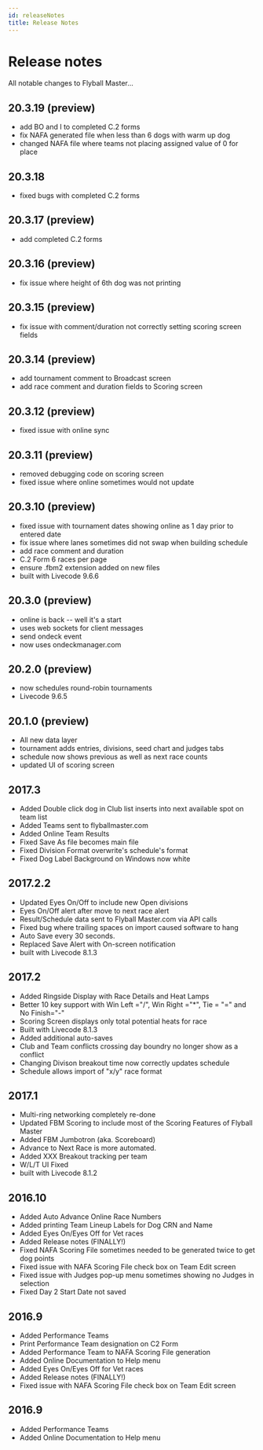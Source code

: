 ```yaml
---
id: releaseNotes
title: Release Notes
---
```


# Release notes

All notable changes to Flyball Master...

## 20.3.19 (preview)

* add BO and I to completed C.2 forms
* fix NAFA generated file when less than 6 dogs with warm up dog
* changed NAFA file where teams not placing assigned value of 0 for place

## 20.3.18

* fixed bugs with completed C.2 forms

## 20.3.17 (preview)

* add completed C.2 forms

## 20.3.16 (preview)

* fix issue where height of 6th dog was not printing

## 20.3.15 (preview)

* fix issue with comment/duration not correctly setting scoring screen fields

## 20.3.14 (preview)

* add tournament comment to Broadcast screen
* add race comment and duration fields to Scoring screen

## 20.3.12 (preview)

* fixed issue with online sync

## 20.3.11 (preview)

* removed debugging code on scoring screen
* fixed issue where online sometimes would not update
  
## 20.3.10 (preview)

* fixed issue with tournament dates showing online as 1 day prior to entered date
* fix issue where lanes sometimes did not swap when building schedule
* add race comment and duration
* C.2 Form 6 races per page
* ensure .fbm2 extension added on new files
* built with Livecode 9.6.6

## 20.3.0 (preview)

* online is back -- well it's a start
* uses web sockets for client messages
* send ondeck event
* now uses ondeckmanager.com
## 20.2.0 (preview)

* now schedules round-robin tournaments
* Livecode 9.6.5
## 20.1.0 (preview)

* All new data layer
* tournament adds entries, divisions, seed chart and judges tabs
* schedule now shows previous as well as next race counts
* updated UI of scoring screen

## 2017.3

* Added Double click dog in Club list inserts into next available spot on team list
* Added Teams sent to flyballmaster.com
* Added Online Team Results
* Fixed Save As file becomes main file
* Fixed Division Format overwrite's schedule's format
* Fixed Dog Label Background on Windows now white

## 2017.2.2

* Updated Eyes On/Off to include new Open divisions
* Eyes On/Off alert after move to next race alert
* Result/Schedule data sent to Flyball Master.com via API calls
* Fixed bug where trailing spaces on import caused software to hang
* Auto Save every 30 seconds.
* Replaced Save Alert with On-screen notification
* built with Livecode 8.1.3

## 2017.2

* Added Ringside Display with Race Details and Heat Lamps
* Better 10 key support with Win Left ="/", Win Right ="\*", Tie = "=" and No Finish="-"
* Scoring Screen displays only total potential heats for race
* Built with Livecode 8.1.3 
* Added additional auto-saves
* Club and Team conflicts crossing day boundry no longer show as a conflict
* Changing Divison breakout time now correctly updates schedule
* Schedule allows import of "x/y" race format

## 2017.1

* Multi-ring networking completely re-done
* Updated FBM Scoring to include most of the Scoring Features of Flyball Master
* Added FBM Jumbotron \(aka. Scoreboard\)
* Advance to Next Race is more automated.
* Added XXX Breakout tracking per team
* W/L/T UI Fixed
* built with Livecode 8.1.2

## 2016.10

* Added Auto Advance Online Race Numbers
* Added printing Team Lineup Labels for Dog CRN and Name
* Added Eyes On/Eyes Off for Vet races
* Added Release notes \(FINALLY!\)
* Fixed NAFA Scoring File sometimes needed to be generated twice to get dog points
* Fixed issue with NAFA Scoring File check box on Team Edit screen
* Fixed issue with Judges pop-up menu sometimes showing no Judges in selection
* Fixed Day 2 Start Date not saved

## 2016.9

* Added Performance Teams
* Print Performance Team designation on C2 Form
* Added Performance Team to NAFA Scoring File generation
* Added Online Documentation to Help menu
* Added Eyes On/Eyes Off for Vet races
* Added Release notes \(FINALLY!\)
* Fixed issue with NAFA Scoring File check box on Team Edit screen

## 2016.9

* Added Performance Teams
* Added Online Documentation to Help menu



